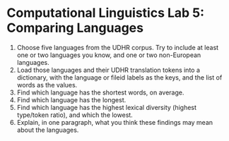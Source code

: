 # Computational Linguistics Lab 5: Comparing Languages

1. Choose five languages from the UDHR corpus. Try to include at least one or two languages you know, and one or two non-European languages. 
2. Load those languages and their UDHR translation tokens into a dictionary, with the language or fileid labels as the keys, and the list of words as the values. 
3. Find which language has the shortest words, on average. 
4. Find which language has the longest. 
5. Find which language has the highest lexical diversity (highest type/token ratio), and which the lowest. 
6. Explain, in one paragraph, what you think these findings may mean about the languages. 
